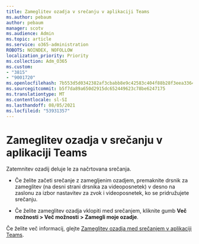```yaml
---
title: Zameglitev ozadja v srečanju v aplikaciji Teams
ms.author: pebaum
author: pebaum
manager: scotv
ms.audience: Admin
ms.topic: article
ms.service: o365-administration
ROBOTS: NOINDEX, NOFOLLOW
localization_priority: Priority
ms.collection: Adm_O365
ms.custom:
- "3815"
- "9001720"
ms.openlocfilehash: 7b553d5d0342382af3cbabb8e9c42583c404f88b28f3eea33642baef2863dcd7
ms.sourcegitcommit: b5f7da89a650d2915dc652449623c78be6247175
ms.translationtype: MT
ms.contentlocale: sl-SI
ms.lasthandoff: 08/05/2021
ms.locfileid: "53931357"
---
```

# <a name="blur-your-background-in-a-teams-meeting"></a>Zameglitev ozadja v srečanju v aplikaciji Teams

Zatemnitev ozadij deluje le za načrtovana srečanja.

- Če želite začeti srečanje z zamegljenim ozadjem, premaknite drsnik za zameglitev (na desni strani drsnika za videoposnetek) v desno na zaslonu za izbor nastavitev za zvok i videoposnetek, ko se pridružujete srečanju.

- Če želite zameglitev ozadja vklopiti med srečanjem, kliknite gumb **Več možnosti > Več možnosti** **> Zamegli moje ozadje**.

Če želite več informacij, glejte [Zameglitev ozadja med srečanjem v aplikaciji Teams](https://support.office.com/article/Blur-your-background-in-a-Teams-meeting-f77a2381-443a-499d-825e-509a140f4780).